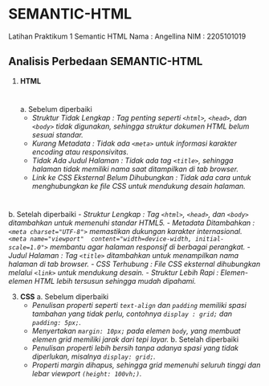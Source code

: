 # SEMANTIC-HTML
   Latihan Praktikum 1 Semantic HTML
   Nama : Angellina
   NIM  : 2205101019


## Analisis Perbedaan SEMANTIC-HTML
 1. **HTML**
    #
    a. Sebelum diperbaiki
       - *Struktur Tidak Lengkap : Tag penting seperti `<html>`, `<head>`, dan `<body>` tidak digunakan, sehingga struktur dokumen HTML 
         belum sesuai standar.*
       - *Kurang Metadata : Tidak ada `<meta>` untuk informasi karakter encoding atau responsivitas.*
       - *Tidak Ada Judul Halaman : Tidak ada tag `<title>`, sehingga halaman tidak memiliki nama saat ditampilkan di tab browser.*
       - *Link ke CSS Eksternal Belum Dihubungkan : Tidak ada cara untuk menghubungkan ke file CSS untuk mendukung desain halaman.*
    #
   b. Setelah diperbaiki
       - *Struktur Lengkap : Tag `<html>`, `<head>`, dan `<body>` ditambahkan untuk memenuhi standar HTML5.*
       - *Metadata Ditambahkan : `<meta charset="UTF-8">` memastikan dukungan karakter internasional. `<meta name="viewport" 
         content="width=device-width, initial-scale=1.0">` membantu agar halaman responsif di berbagai perangkat.*
       - *Judul Halaman : Tag `<title>` ditambahkan untuk menampilkan nama halaman di tab browser.*
       - *CSS Terhubung : File CSS eksternal dihubungkan melalui `<link>` untuk mendukung desain.*
       - *Struktur Lebih Rapi : Elemen-elemen HTML lebih tersusun sehingga mudah dipahami.*
  
3. **CSS**
   a. Sebelum diperbaiki
      - *Penulisan properti seperti `text-align` dan `padding` memiliki spasi tambahan yang tidak perlu, contohnya `display : grid;` dan 
         `padding: 5px;`.*
      - *Menyertakan `margin: 10px;` pada elemen `body`, yang membuat elemen grid memiliki jarak dari tepi layar.*
   b. Setelah diperbaiki
      - *Penulisan properti lebih bersih tanpa adanya spasi yang tidak diperlukan, misalnya `display: grid;`.*
      - *Properti margin dihapus, sehingga grid memenuhi seluruh tinggi dan lebar viewport `(height: 100vh;)`.*
